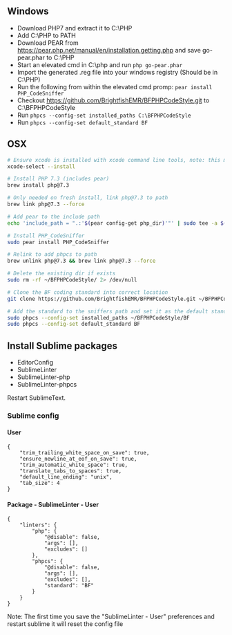 ## Windows
- Download PHP7 and extract it to C:\PHP
- Add C:\PHP to PATH
- Download PEAR from https://pear.php.net/manual/en/installation.getting.php and save go-pear.phar to C:\PHP
- Start an elevated cmd in C:\php and run `php go-pear.phar`
- Import the generated .reg file into your windows registry (Should be in  C:\PHP)
- Run the following from within the elevated cmd promp: ```pear install PHP_CodeSniffer```
- Checkout https://github.com/BrightfishEMR/BFPHPCodeStyle.git to C:\BFPHPCodeStyle
- Run ```phpcs --config-set installed_paths C:\BFPHPCodeStyle```
- Run ```phpcs --config-set default_standard BF```

## OSX

```bash
# Ensure xcode is installed with xcode command line tools, note: this might spawn a prompt
xcode-select --install

# Install PHP 7.3 (includes pear)
brew install php@7.3

# Only needed on fresh install, link php@7.3 to path
brew link php@7.3 --force

# Add pear to the include path
echo 'include_path = ".:'$(pear config-get php_dir)'"' | sudo tee -a $(php -r 'echo php_ini_loaded_file();')

# Install PHP_CodeSniffer
sudo pear install PHP_CodeSniffer

# Relink to add phpcs to path
brew unlink php@7.3 && brew link php@7.3 --force

# Delete the existing dir if exists
sudo rm -rf ~/BFPHPCodeStyle/ 2> /dev/null

# Clone the BF coding standard into correct location
git clone https://github.com/BrightfishEMR/BFPHPCodeStyle.git ~/BFPHPCodeStyle/

# Add the standard to the sniffers path and set it as the default standard
sudo phpcs --config-set installed_paths ~/BFPHPCodeStyle/BF
sudo phpcs --config-set default_standard BF
```

## Install Sublime packages

- EditorConfig
- SublimeLinter
- SublimeLinter-php
- SublimeLinter-phpcs

Restart SublimeText.

### Sublime config

#### User
````
{
    "trim_trailing_white_space_on_save": true,
    "ensure_newline_at_eof_on_save": true,
    "trim_automatic_white_space": true,
    "translate_tabs_to_spaces": true,
    "default_line_ending": "unix",
    "tab_size": 4
}
````

#### Package - SublimeLinter - User
````
{
    "linters": {
        "php": {
            "@disable": false,
            "args": [],
            "excludes": []
        },
        "phpcs": {
            "@disable": false,
            "args": [],
            "excludes": [],
            "standard": "BF"
        }
    }
}
````

Note: The first time you save the "SublimeLinter - User" preferences and restart sublime it will reset the config file
